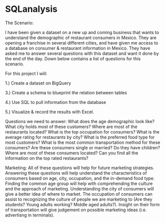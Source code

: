 # SQLanalysis
The Scenario:

I have been given a dataset on a new up and coming business that wants to understand the demographic of restaurant consumers in Mexico. They are opening a franchise in several different cities, and have given me access to a database on consumer & restaurant information in Mexico. They have asked me to answer several questions with this dataset and want it done by the end of the day. Down below contains a list of questions for this scenario. 

For this project I will:

1.) Create a dataset on BigQuery 

3.) Create a schema to blueprint the relation between tables

4.) Use SQL to pull information from the database

5.) Visualize & record the results with Excel.

Questions we need to answer:
What does the age demographic look like?
What city holds most of these customers?
Where are most of the restaurants located?
What is the top occupation for consumers?
What is the average rating for restaurants by city?
What is the preferred food type for most customers?
What is the most common transportation method for these consumers?
Are these consumers single or married? Do they have children?
Where are most of these consumers located?
Can you find all the information on the top rated restaurants?

Marketing:
All of these questions will help for future marketing strategies. Answering these questions will help  understand the characteristics of consumers based on age, city, occupation, and the in-demand food type. Finding the common age group will help with comprehending the culture and the approach of marketing. Understanding the city of consumers will give a better idea of where to market. The occupation of consumers can assist to recognizing the culture of people we are marketing to (Are they students? Young adults working? Middle aged adults?). Insight on their form of transportation will give judgement on possible marketing ideas (i.e. advertisng in terminals). 
